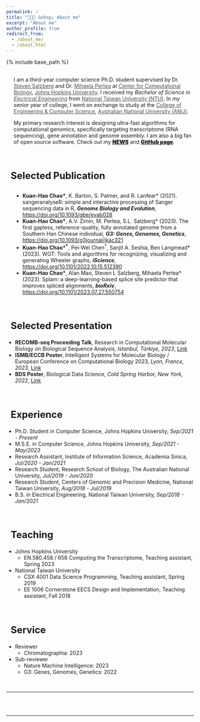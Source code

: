 ```yaml
---
permalink: /
title: "🧑🏻‍💻 &nbsp; About me"
excerpt: "About me"
author_profile: true
redirect_from:
  - /about_me/
  - /about.html
---
```

{% include base_path %}

<div style="margin-left:20px; margin-top:30px; pointer-events: all;
z-index:100;">
  <p>
    I am a third-year computer science Ph.D. student supervised by Dr. <a target="_blank"  href="https://scholar.google.com/citations?user=sUVeH-4AAAAJ&hl=en" style="color:#4A4F53">Steven Salzberg</a> and Dr. <a target="_blank"  href="https://scholar.google.com/citations?user=fKjqGyEAAAAJ&hl=en" style="color:#4A4F53">Mihaela Pertea</a> at <a target="_blank"  href="https://ccb.jhu.edu" style="color:#4A4F53">Center for Computational Biology</a>, <a target="_blank"  href="https://www.jhu.edu" style="color:#4A4F53">Johns Hopkins University</a>. I received my <i>Bachelor of Science in <a target="_blank"  href="https://web.ee.ntu.edu.tw/eng/index.php" style="color:#4A4F53">Electrical Engineering</a></i> from <a target="_blank"  href="https://www.ntu.edu.tw/english/index.html" style="color:#4A4F53">National Taiwan University (NTU)</a>. In my senior year of college, I went on exchange to study at the <a target="_blank" href="https://cecs.anu.edu.au" style="color:#4A4F53">College of Engineering & Computer Science</a>, <a target="_blank"  href="https://www.anu.edu.au" style="color:#4A4F53">Australian National University (ANU)</a>.
  </p>

  <p>
    My primary research interest is designing ultra-fast algorithms for computational genomics, specifically targeting transcriptome (RNA sequencing), gene annotation and genome assembly. I am also a big fan of open source software. Check out my <a target="_blank"  href="https://kuanhao-chao.github.io/news/" style="font-weight: 900;">NEWS</a> and <a target="_blank"  href="https://github.com/Kuanhao-Chao" style="font-weight: 900;">GitHub page</a>.
  </p>
</div>

<br>

<h2 class="page__title" style="font-size:19pt"><i class="fa fa-book"></i> &nbsp;  Selected Publication</h2>
<div style="margin-left:20px; margin-top:30px; pointer-events: all;
z-index:100;">
  <ul>
    <li>
<b>Kuan-Hao Chao*</b>, K. Barton, S. Palmer, and R. Lanfear* (2021). sangeranalyseR: simple and interactive processing of Sanger sequencing data in R, <i><b>Genome Biology and Evolution</b></i>, <a href="https://doi.org/10.1093/gbe/evab028" target="_blank">https://doi.org/10.1093/gbe/evab028</a>
    </li>
    <li>
<b>Kuan-Hao Chao*</b>, A.V. Zimin, M. Pertea, S.L. Salzberg* (2023). The first gapless, reference-quality, fully annotated genome from a Southern Han Chinese individual, <i><b>G3: Genes, Genomes, Genetics</b></i>, <a href="https://doi.org/10.1093/g3journal/jkac321" target="_blank">https://doi.org/10.1093/g3journal/jkac321</a>
    </li>
    <li>
<b>Kuan-Hao Chao*<sup>†</sup></b>, Pei-Wei Chen<sup>†</sup>, Sanjit A. Seshia, Ben Langmead* (2023). WGT: Tools and algorithms for recognizing, visualizing and generating Wheeler graphs, <i><b>iScience</b></i>, <a href="https://doi.org/10.1101/2022.10.15.512390" target="_blank">https://doi.org/10.1101/2022.10.15.512390</a>
    </li>
    <li>
<b>Kuan-Hao Chao*</b>, Alan Mao, Steven L Salzberg, Mihaela Pertea* (2023). Splam: a deep-learning-based splice site predictor that improves spliced alignments, <i><b>bioRxiv</b></i>, <a href="https://doi.org/10.1101/2023.07.27.550754" target="_blank">https://doi.org/10.1101/2023.07.27.550754</a>
    </li>
  </ul>
</div>

<br>

<h2 class="page__title" style="font-size:19pt"> <i class="fa fa-bookmark"></i> &nbsp; Selected Presentation</h2>
  <ul>
    <li><b>RECOMB-seq Proceeding Talk</b>, Research in Computational Molecular Biology on Biological Sequence Analysis, <i>Istanbul, Türkiye, 2023</i>, <a href="https://www.youtube.com/watch?v=TkX9S024Dk8&ab_channel=RECOMBConferenceSeries" target="_blank">Link</a></li> 
    <li><b>ISMB/ECCB Poster</b>, Intelligent Systems for Molecular Biology / European Conference on Computational Biology 2023, <i>Lyon, France, 2023</i>, <a href="https://storage.googleapis.com/storage.khchao.com/JHU%20PhD/ISMB-ECCB2023/splam_poster_ismb.pdf" target="_blank">Link</a></li>
    <li><b>BDS Poster</b>, Biological Data Science, <i>Cold Spring Harbor, New York, 2022</i>, <a href="https://storage.googleapis.com/storage.khchao.com/JHU%20PhD/Han1/Han1_poster.pdf" target="_blank">Link</a></li>
  </ul>
<br>

<h2 class="page__title" style="font-size:19pt"> <i class="fa fa-graduation-cap"></i> &nbsp; Experience</h2>
  <ul>
    <li>Ph.D. Student in Computer Science, Johns Hopkins University, <i>Sep/2021 - Present</i></li>
    <li>M.S.E. in Computer Science, Johns Hopkins University, <i>Sep/2021 - May/2023</i></li>
    <li>Research Assistant, Institute of Information Science, Academia Sinica, <i>Jul/2020 - Jan/2021</i></li>
    <li>Research Student, Research School of Biology, The Australian National University, <i>Jul/2019 - Jun/2020</i></li>
    <li>Research Student, Centers of Genomic and Precision Medicine, National Taiwan University, <i>Aug/2018 - Jul/2019</i></li>
    <li>B.S. in Electrical Engineering, National Taiwan University, <i>Sep/2016 - Jan/2021</i></li>
  </ul>
<br>

<h2 class="page__title" style="font-size:19pt"> <i class="fa fa-user"></i> &nbsp; Teaching</h2>
<ul>
  <li>Johns Hopkins University
    <ul>
      <li>EN.580.458 / 658 Computing the Transcriptome, Teaching assistant, Spring 2023</li>
    </ul>
  </li>

  <li>National Taiwan University
    <ul>
      <li>CSX 4001 Data Science Programming, Teaching assistant, Spring 2019</li>
      <li>EE 1006 Cornerstone EECS Design and Implementation, Teaching assistant, Fall 2018</li>
    </ul>
  </li>
</ul>

<br>

<h2 class="page__title" style="font-size:19pt"> <i class="fa fa-list"></i> &nbsp; Service</h2>
<ul>
  <li>Reviewer
    <ul>
      <li>
        <!-- <i class="fa-li fa fa-bookmark"></i> -->
        Chromatographia: 2023
      </li>
    </ul>
  </li>

  <li>Sub-reviewer
    <ul>
      <li>Nature Machine Intelligence: 2023</li>
      <li>G3: Genes, Genomes, Genetics: 2022</li>
    </ul>
  </li>
</ul>

<br>

<!-- <h2 class="page__title" style="font-size:19pt"> 🧑🏻‍💻 &nbsp; Education</h2>
<br> -->

<!-- <hr>
<div style="width: 80%; text-align: center; margin:auto;">
<a class="twitter-timeline" data-lang="en" data-width="100%" data-height="500" data-theme="light" href="https://twitter.com/KuanHaoChao?ref_src=twsrc%5Etfw" style="align: center">Tweets by KuanHaoChao</a> <script async src="https://platform.twitter.com/widgets.js" charset="utf-8"></script>
</div>
<br> -->

<!-- <div style="text-align: center; pointer-events: all; z-index:100;">
  <a target="_blank"  href="https://www.ntu.edu.tw/english/index.html">
    <img src="/images/NTU.png" style="height:160px; width: 160px; margin: 10px">
  </a>
  <a target="_blank"  href="https://web.ee.ntu.edu.tw/eng/index.php">
    <img src="/images/NTU_EECS.png" style="height:160px; width: 160px; margin: 10px">
  </a>
  <a target="_blank"  href="https://www.sinica.edu.tw/en">
    <img src="/images/AS_logo.png" style="height:160px; width: 160px; margin: 10px">
  </a>
  <a target="_blank"  href="https://www.iis.sinica.edu.tw/index_en.html" >
    <img src="/images/iis_logo.png" style="height:160px; width: 160px; margin: 10px">
  </a>
  <a target="_blank"  href="https://www.anu.edu.au/">
    <img src="/images/anu_logo_small.png" style="height:160px; width: 160px; margin: 10px">
  </a>
  <a target="_blank"  href="http://www.robertlanfear.com/">
    <img src="/images/ANU_Biology.jpg" style="height:160px; width: 160px; margin: 10px">
  </a>
  <a target="_blank"  href="https://bits.iis.sinica.edu.tw/">
    <img src="/images/BIOIT.png" style="height:160px; width: 160px; margin: 10px">
  </a>
  <a target="_blank"  href="http://www.cgm.ntu.edu.tw/web/index/index.jsp?lang=en">
    <img src="/images/CGM_LOGO.png" style="height:160px; width: 160px; margin: 10px">
  </a>
</div> -->
<hr>
<br><br>

<script type="text/javascript" id="clustrmaps" src="//clustrmaps.com/map_v2.js?d=SjhWAwqGLnloAclnIVxG6gxPA8DEX2yyW2VQlroVDWw&cl=ffffff&w=a" style="pointer-events: all; z-index:100;"></script>
<script>
  initComparisons();
</script>
<hr>
<br><br>